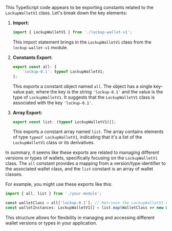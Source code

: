 This TypeScript code appears to be exporting constants related to the `LockupWalletV1` class. Let's break down the key elements:

1. **Import:**
   ```typescript
   import { LockupWalletV1 } from './lockup-wallet-v1';
   ```
   This import statement brings in the `LockupWalletV1` class from the `lockup-wallet-v1` module.

2. **Constants Export:**
   ```typescript
   export const all: {
       'lockup-0.1': typeof LockupWalletV1;
   };
   ```
   This exports a constant object named `all`. The object has a single key-value pair, where the key is the string `'lockup-0.1'` and the value is the type of `LockupWalletV1`. It suggests that the `LockupWalletV1` class is associated with the key `'lockup-0.1'`.

3. **Array Export:**
   ```typescript
   export const list: (typeof LockupWalletV1)[];
   ```
   This exports a constant array named `list`. The array contains elements of type `typeof LockupWalletV1`, indicating that it's a list of the `LockupWalletV1` class or its derivatives.

In summary, it seems like these exports are related to managing different versions or types of wallets, specifically focusing on the `LockupWalletV1` class. The `all` constant provides a mapping from a version/type identifier to the associated wallet class, and the `list` constant is an array of wallet classes.

For example, you might use these exports like this:

```typescript
import { all, list } from './your-module';

const walletClass = all['lockup-0.1']; // Retrieve the LockupWalletV1 class for version 'lockup-0.1'
const walletInstances: LockupWalletV1[] = list.map(WalletClass => new WalletClass());
```

This structure allows for flexibility in managing and accessing different wallet versions or types in your application.
